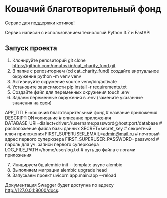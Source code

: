 # Кошачий благотворительный фонд

Сервис для поддержки котиков!

Сервис написан с использованием технологий Python 3.7 и FastAPI

## Запуск проекта

1. Клонируйте репозиторий git clone https://github.com/nmutovkin/cat_charity_fund.git
2. В папке с репозиторием (cd cat_charity_fund) создайте виртуальное окружение python -m venv venv
3. Активируйте окружение source venv/bin/activate
4. Установите зависимости pip install -r requirements.txt
5. Создайте файл для переменных окружения touch .env
6. Задаем переменные окружения в .env (замените указанные значения на свои)

APP_TITLE=кошачий благотворительный фонд # название приложения
DESCRIPTION=описание # описание приложения
DATABASE_URI=dialect+driver://username:password@host:port/database # расположение файла базы данных
SECRET=secret_key # секретный ключ приложения
FIRST_SUPERUSER_EMAIL=admin@mail.ru # почтовый адрес первого суперюзера
FIRST_SUPERUSER_PASSWORD=password # пароль для уч. записи первого суперюзера
LOG_FILE_PATH=/home/user/log.txt # путь до файла с логами приложения

7. Иницируем бд alembic init --template async alembic
8. Выполняем миграции alembic upgrade head
9. Запускаем проект uvicorn app.main:app --reload

Документация Swagger будет доступна по адресу http://127.0.0.1:8000/docs.
